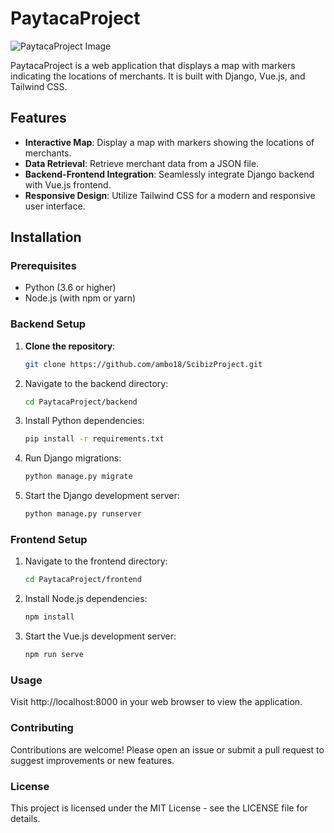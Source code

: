 # PaytacaProject

![PaytacaProject Image](https://example.com/logo.png)

PaytacaProject is a web application that displays a map with markers indicating the locations of merchants. It is built with Django, Vue.js, and Tailwind CSS.

## Features

- **Interactive Map**: Display a map with markers showing the locations of merchants.
- **Data Retrieval**: Retrieve merchant data from a JSON file.
- **Backend-Frontend Integration**: Seamlessly integrate Django backend with Vue.js frontend.
- **Responsive Design**: Utilize Tailwind CSS for a modern and responsive user interface.

## Installation

### Prerequisites

- Python (3.6 or higher)
- Node.js (with npm or yarn)

### Backend Setup

1. **Clone the repository**:
   ```bash
   git clone https://github.com/ambo18/ScibizProject.git 
2. Navigate to the backend directory:
   ```bash
   cd PaytacaProject/backend   
3. Install Python dependencies:
   ```bash
   pip install -r requirements.txt
4. Run Django migrations:
   ```bash
   python manage.py migrate  
5. Start the Django development server:

   ```bash
   python manage.py runserver
   
### Frontend Setup

1. Navigate to the frontend directory:

   ```bash
   cd PaytacaProject/frontend

2. Install Node.js dependencies:
   ```bash
   npm install
3. Start the Vue.js development server:
   ```bash
   npm run serve

### Usage
Visit http://localhost:8000 in your web browser to view the application.

### Contributing
Contributions are welcome! Please open an issue or submit a pull request to suggest improvements or new features.

### License
This project is licensed under the MIT License - see the LICENSE file for details.
